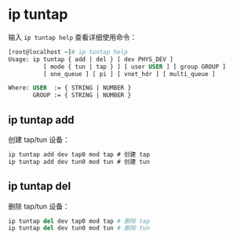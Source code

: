 # ip tuntap

输入 `ip tuntap help`​ 查看详细使用命令：

```dockerfile
[root@localhost ~]# ip tuntap help
Usage: ip tuntap { add | del } [ dev PHYS_DEV ]
          [ mode { tun | tap } ] [ user USER ] [ group GROUP ]
          [ one_queue ] [ pi ] [ vnet_hdr ] [ multi_queue ]

Where: USER  := { STRING | NUMBER }
       GROUP := { STRING | NUMBER }
```

## ip tuntap add

创建 tap/tun 设备：

```csharp
ip tuntap add dev tap0 mod tap # 创建 tap 
ip tuntap add dev tun0 mod tun # 创建 tun
```

## ip tuntap del

删除 tap/tun 设备：

```python
ip tuntap del dev tap0 mod tap # 删除 tap 
ip tuntap del dev tun0 mod tun # 删除 tun
```
